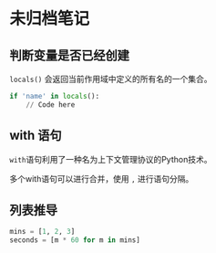 # 未归档笔记

## 判断变量是否已经创建

` locals() ` 会返回当前作用域中定义的所有名的一个集合。

```python
if 'name' in locals():
    // Code here
```

## with 语句

` with `语句利用了一种名为上下文管理协议的Python技术。

多个with语句可以进行合并，使用 ` , ` 进行语句分隔。

## 列表推导

```python
mins = [1, 2, 3]
seconds = [m * 60 for m in mins]
```